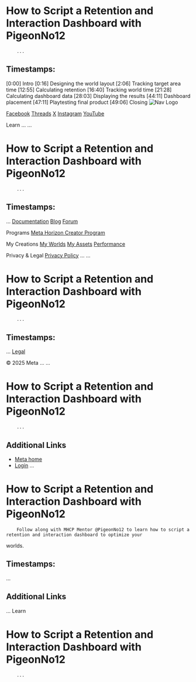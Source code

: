 # How to Script a Retention and Interaction Dashboard with PigeonNo12
        ...
## Timestamps:

 [0:00] Intro [0:16] Designing the world layout [2:06] Tracking target area time [12:55] Calculating retention [16:40] Tracking world time [21:28] Calculating dashboard data [28:03] Displaying the results [44:11] Dashboard placement [47:11] Playtesting final product [49:06] Closing    ![Nav Logo](https://static.xx.fbcdn.net/rsrc.php/yE/r/3SoBlk8EqOQ.svg)


[Facebook](https://www.facebook.com/MetaHorizon/)
[Threads](https://www.threads.com/@metahorizon)
[X](https://x.com/MetaHorizon)
[Instagram](https://www.instagram.com/metahorizon/)
[YouTube](https://www.youtube.com/@MetaQuestVR)

 Learn
...
...
# How to Script a Retention and Interaction Dashboard with PigeonNo12
        ...
## Timestamps:
...
[Documentation](https://developers.meta.com/horizon-worlds/learn/documentation/)
[Blog](https://developers.meta.com/horizon/blog/)
[Forum](https://communityforums.atmeta.com/t5/Creator-Forum/ct-p/Meta_Horizon_Creator_Forums)

 Programs
[Meta Horizon Creator Program](https://developers.meta.com/horizon-worlds/programs/)

 My Creations
[My Worlds](https://horizon.meta.com/creator/worlds_all/?utm_source=horizon_worlds_creator)
[My Assets](https://horizon.meta.com/creator/assets/?utm_source=horizon_worlds_creator)
[Performance](https://horizon.meta.com/creator/performance/traces/?utm_source=horizon_worlds_creator)

 Privacy & Legal
[Privacy Policy](https://www.meta.com/legal/privacy-policy/)
...
...
# How to Script a Retention and Interaction Dashboard with PigeonNo12
        ...
## Timestamps:
...
[Legal](https://www.meta.com/legal/supplemental-terms-of-service/)

 © 2025 Meta
...
...
# How to Script a Retention and Interaction Dashboard with PigeonNo12
        ...
## Additional Links
- [Meta home](https://developers.meta.com/horizon-worlds/)
- [Login](https://developers.meta.com/login/?redirect_uri=https%3A%2F%2Fdevelopers.meta.com%2Fhorizon-worlds%2Flearn%2Fdocumentation%2Fmhcp-program%2Fcommunity-tutorials%2Fhow-to-script-a-retention-and-interaction-dashboard-with-pigeonno12%2F)
...
# How to Script a Retention and Interaction Dashboard with PigeonNo12

        Follow along with MHCP Mentor @PigeonNo12 to learn how to script a retention and interaction dashboard to optimize your
worlds.  
## Timestamps:
...
## Additional Links
...
      Learn
# How to Script a Retention and Interaction Dashboard with PigeonNo12
        ...
